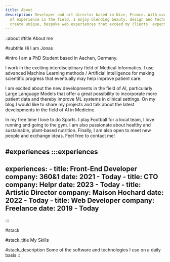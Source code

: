 ```yaml
---
title: About
description: Developer and art director based in Nice, France. With over 6 years
  of experience in the field, I enjoy blending beauty, design and technology to
  create unique, bespoke web experiences that exceed my clients' expectations.
---
```


::about
#title
About me

#subtitle
Hi I am Jonas

#intro
I am a PhD Student based in Aachen, Germany.

I work in the exciting interdisciplinary field of Medical Informatics. I use advanced Machine Learning methods / Artificial Intelligence for making scientific progress that eventually may help improve patient care.

I am excited about the new developments in the field of AI, particularly Large Language Models that offer a great possibility to incorporate more patient data and thereby improve ML systems in clinical settings. On my blog I would like to share my projects and talk about the latest developments in the field of AI in Medicine.

In my free time I love to do Sports. I play Football for a local team, I love running and going to the gym. I am also passionate about healthy and sustainable, plant-based nutrition. Finally, I am also open to meet new people and exchange ideas. Feel free to contact me!

#experiences
  :::experiences
  ---
  experiences:
    - title: Front-End Developer
      company: 360&1
      date: 2021 - Today
    - title: CTO
      company: Helpr
      date: 2023 - Today
    - title: Artistic Director
      company: Maison Hochard
      date: 2022 - Today
    - title: Web Developer
      company: Freelance
      date: 2019 - Today
  ---
  :::

#stack

#stack_title
My Skills

#stack_description
Some of the software and technologies I use on a daily basis
::

